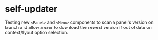 # self-updater

Testing new `<Panel>` and `<Menu>` components to scan a panel's version on launch and allow a user to download the newest version if out of date on context/flyout option selection.